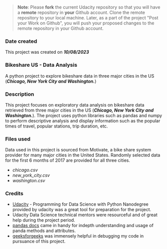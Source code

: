 >**Note**: Please **fork** the current Udacity repository so that you will have a **remote** repository in **your** Github account. Clone the remote repository to your local machine. Later, as a part of the project "Post your Work on Github", you will push your proposed changes to the remote repository in your Github account.

### Date created
This project was created on ***10/08/2023***

### Bikeshare US - Data Analysis
A python project to explore bikeshare data in three major cities in the US (***Chicago, New York City and Washington.***)

### Description
This project focuses on exploratory data analysis on bikeshare data retrieved from three major cities in the US (***Chicago, New York City and Washington.***). The project uses python libraries such as pandas and numpy to perform descriptive analysis and display information such as the popular times of travel, popular stations, trip duration, etc.

### Files used
Data used in this project is sourced from Motivate, a bike share system provider for many major cities in the United States. 
Randomly selected data for the first 6 months of 2017 are provided for all three cities.
   * _chicago.csv_
   * _new_york_city.csv_
   * _washington.csv_

### Credits
* [Udacity](https://udacity.com) - Programming for Data Science with Python Nanodegree provided by udacity was a great tool for preparation for the project.
* Udacity Data Science technical mentors were resourceful and of great help during the project period.
* [pandas docs](https://pandas.pydata.org/docs/) came in handy for indepth understanding and usage of panda methods and attributes.
* [geeksforgeeks](https://www.geeksforgeeks.org/) was immensely helpful in debugging my code in pursuance of this project.

